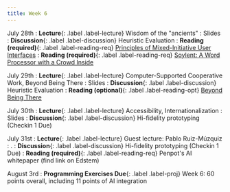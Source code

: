 ```yaml
---
title: Week 6
---
```


<!-- prettier-ignore-start -->

July 28th
: **Lecture**{: .label .label-lecture} Wisdom of the "ancients"
  : Slides
: **Discussion**{: .label .label-discussion} Heuristic Evaluation
: **Reading (required)**{: .label .label-reading-req} [Principles of Mixed-Initiative User Interfaces](https://erichorvitz.com/chi99horvitz.pdf)
: **Reading (required)**{: .label .label-reading-req} [Soylent: A Word Processor with a Crowd Inside](https://crowdsourcing-class.org/readings/downloads/hci/Soylent.pdf)

July 29th
: **Lecture**{: .label .label-lecture} Computer-Supported Cooperative Work, Beyond Being There
  : Slides
: **Discussion**{: .label .label-discussion} Heuristic Evaluation
: **Reading (optional)**{: .label .label-reading-opt} [Beyond Being There](https://worrydream.com/refs/Hollan_1992_-_Beyond_Being_There.pdf)

July 30th
: **Lecture**{: .label .label-lecture} Accessibility, Internationalization
  : Slides
: **Discussion**{: .label .label-discussion} Hi-fidelity prototyping (Checkin 1 Due)

July 31st
: **Lecture**{: .label .label-lecture} Guest lecture: Pablo Ruiz-Múzquiz
  : .
: **Discussion**{: .label .label-discussion} Hi-fidelity prototyping (Checkin 1 Due)
: **Reading (required)**{: .label .label-reading-req} Penpot's AI whitepaper (find link on Edstem)

August 3rd
: **Programming Exercises Due**{: .label .label-proj} Week 6: 60 points overall, including 11 points of AI integration

<!-- prettier-ignore-end -->
